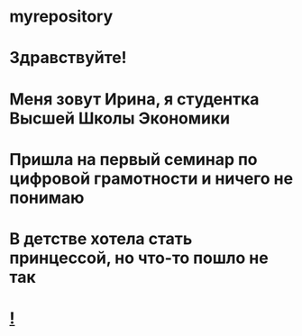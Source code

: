 # myrepository
# Здравствуйте!
# Меня зовут Ирина, я студентка Высшей Школы Экономики
# Пришла на первый семинар по цифровой грамотности и ничего не понимаю
# В детстве хотела стать принцессой, но что-то пошло не так 
# [!](https://github.com/xristi4irina/myrepository/blob/master/1383542369_362456423.jpg?raw=true)

